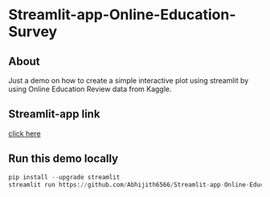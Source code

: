 # Streamlit-app-Online-Education-Survey


## About

Just a demo on how to create a simple interactive plot using streamlit by using Online Education Review data from Kaggle. 

## Streamlit-app link

[click here](https://share.streamlit.io/abhijith6566/streamlit-app-online-education-survey/main/app.py)


## Run this demo locally

```python
pip install --upgrade streamlit
streamlit run https://github.com/Abhijith6566/Streamlit-app-Online-Education-Survey/blob/main/app.py
```
